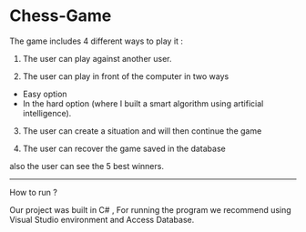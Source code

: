 # Chess-Game

The game includes 4 different ways to play it :

1) The user can play against another user.

2) The user can play in front of the computer in two ways
* Easy option
* In the hard option (where I built a smart algorithm using artificial intelligence).

3) The user can create a situation and will then continue the game

4) The user can recover the game saved in the database

also the user  can see the 5 best winners.
_____________________________________________________________________________________________

How to run ?

Our project was built in C# , For running the program we recommend using  Visual Studio environment and Access Database.
